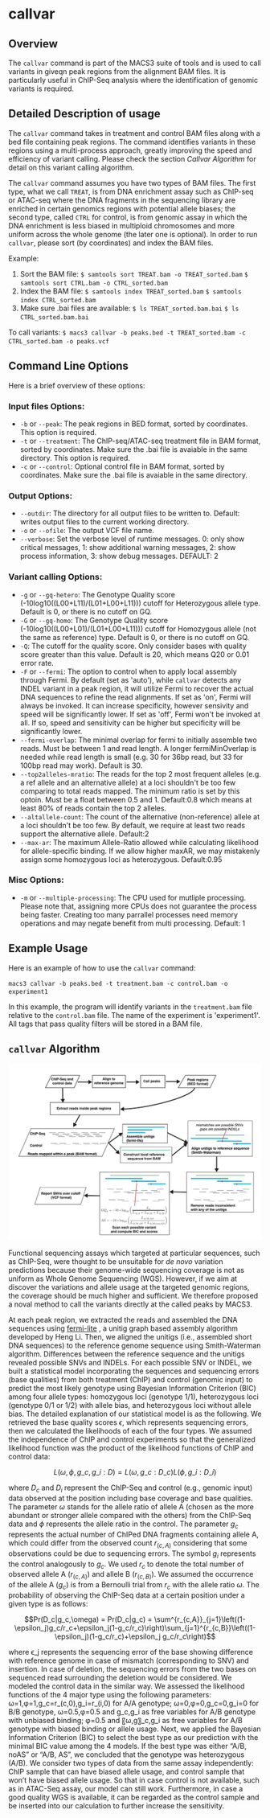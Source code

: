 # callvar

## Overview
The `callvar` command is part of the MACS3 suite of tools and is used
to call variants in giveqn peak regions from the alignment BAM
files. It is particularly useful in ChIP-Seq analysis where the
identification of genomic variants is required. 

## Detailed Description of usage

The `callvar` command takes in treatment and control BAM files along
with a bed file containing peak regions. The command identifies
variants in these regions using a multi-process approach, greatly
improving the speed and efficiency of variant calling. Please check
the section *Callvar Algorithm* for detail on this variant calling
algorithm. 

The `callvar` command assumes you have two types of BAM files. The
first type, what we call `TREAT`, is from DNA enrichment assay such as
ChIP-seq or ATAC-seq where the DNA fragments in the sequencing library
are enriched in certain genomics regions with potential allele biases;
the second type, called `CTRL` for control, is from genomic assay in
which the DNA enrichment is less biased in multiploid chromosomes and
more uniform across the whole genome (the later one is optional). In
order to run `callvar`, please sort (by coordinates) and index the BAM
files. 

Example:

1. Sort the BAM file:
    `$ samtools sort TREAT.bam -o TREAT_sorted.bam`
    `$ samtools sort CTRL.bam -o CTRL_sorted.bam`
2. Index the BAM file:
    `$ samtools index TREAT_sorted.bam`
    `$ samtools index CTRL_sorted.bam`
3. Make sure .bai files are available:
    `$ ls TREAT_sorted.bam.bai`
    `$ ls CTRL_sorted.bam.bai`

To call variants:
    `$ macs3 callvar -b peaks.bed -t TREAT_sorted.bam -c CTRL_sorted.bam -o peaks.vcf`

## Command Line Options

Here is a brief overview of these options:

### Input files Options:

- `-b` or `--peak`: The peak regions in BED format, sorted by
  coordinates. This option is required. 
- `-t` or `--treatment`: The ChIP-seq/ATAC-seq treatment file in BAM
  format, sorted by coordinates. Make sure the .bai file is avaiable
  in the same directory. This option is required. 
- `-c` or `--control`: Optional control file in BAM format, sorted by
  coordinates. Make sure the .bai file is avaiable in the same
  directory. 

### Output Options:
- `--outdir`: The directory for all output files to be written
  to. Default: writes output files to the current working directory. 
- `-o` or `--ofile`: The output VCF file name. 
- `--verbose`: Set the verbose level of runtime messages. 0: only show
  critical messages, 1: show additional warning messages, 2: show
  process information, 3: show debug messages. DEFAULT: 2 

### Variant calling Options: 
- `-g` or `--gq-hetero`: The Genotype Quality score
  (-10log10((L00+L11)/(L01+L00+L11))) cutoff for Heterozygous allele
  type. Default is 0, or there is no cutoff on GQ. 
- `-G` or `--gq-homo`: The Genotype Quality score
  (-10log10((L00+L01)/(L01+L00+L11))) cutoff for Homozygous allele
  (not the same as reference) type. Default is 0, or there is no
  cutoff on GQ. 
- `-Q`: The cutoff for the quality score. Only consider bases with
  quality score greater than this value. Default is 20, which means
  Q20 or 0.01 error rate. 
- `-F` or `--fermi`: The option to control when to apply local
  assembly through Fermi. By default (set as 'auto'), while `callvar`
  detects any INDEL variant in a peak region, it will utilize Fermi to
  recover the actual DNA sequences to refine the read alignments. If
  set as 'on', Fermi will always be invoked. It can increase
  specificity, however sensivity and speed will be significantly
  lower. If set as 'off', Fermi won't be invoked at all. If so, speed
  and sensitivity can be higher but specificity will be significantly
  lower. 
- `--fermi-overlap`: The minimal overlap for fermi to initially
  assemble two reads. Must be between 1 and read length. A longer
  fermiMinOverlap is needed while read length is small (e.g. 30 for
  36bp read, but 33 for 100bp read may work). Default is 30. 
- `--top2alleles-mratio`: The reads for the top 2 most frequent
  alleles (e.g. a ref allele and an alternative allele) at a loci
  shouldn't be too few comparing to total reads mapped. The minimum
  ratio is set by this optoin. Must be a float between 0.5
  and 1. Default:0.8 which means at least 80% of reads contain the top
  2 alleles. 
- `--altallele-count`: The count of the alternative (non-reference)
  allele at a loci shouldn't be too few. By default, we require at
  least two reads support the alternative allele. Default:2 
- `--max-ar`: The maximum Allele-Ratio allowed while calculating
  likelihood for allele-specific binding. If we allow higher maxAR, we
  may mistakenly assign some homozygous loci as
  heterozygous. Default:0.95 

### Misc Options:
- `-m` or `--multiple-processing`: The CPU used for mutliple
  processing. Please note that, assigning more CPUs does not guarantee
  the process being faster. Creating too many parrallel processes need
  memory operations and may negate benefit from multi
  processing. Default: 1 

## Example Usage

Here is an example of how to use the `callvar` command:

```
macs3 callvar -b peaks.bed -t treatment.bam -c control.bam -o experiment1
```

In this example, the program will identify variants in the
`treatment.bam` file relative to the `control.bam` file. The name of
the experiment is 'experiment1'. All tags that pass quality filters
will be stored in a BAM file. 

## `callvar` Algorithm

![Callvar Algorithm](./callvar_algorithm.jpeg)

Functional sequencing assays which targeted at particular sequences,
such as ChIP-Seq, were thought to be unsuitable for *de novo*
variation predictions because their genome-wide sequencing coverage is
not as uniform as Whole Genome Sequencing (WGS). However, if we aim at
discover the variations and allele usage at the targeted genomic
regions, the coverage should be much higher and sufficient. We
therefore proposed a noval method to call the variants directly at the
called peaks by MACS3.

At each peak region, we extracted the reads and assembled the DNA
sequences using [fermi-lite](https://github.com/lh3/fermi-lite) , a
unitig graph based assembly algorithm developed by Heng Li. Then, we
aligned the unitigs (i.e., assembled short DNA sequences) to the
reference genome sequence using Smith-Waterman algorithm. Differences
between the reference sequence and the unitigs revealed possible SNVs
and INDELs. For each possible SNV or INDEL, we built a statistical
model incorporating the sequences and sequencing errors (base
qualities) from both treatment (ChIP) and control (genomic input) to
predict the most likely genotype using Bayesian Information Criterion
(BIC) among four allele types: homozygous loci (genotype 1/1),
heterozygous loci (genotype 0/1 or 1/2) with allele bias, and
heterozygous loci without allele bias. The detailed explanation of our
statistical model is as the following.  We retrieved the base quality
scores $\epsilon$, which represents sequencing errors, then we
calculated the likelihoods of each of the four types. We assumed the
independence of ChIP and control experiments so that the generalized
likelihood function was the product of the likelihood functions of
ChIP and control data:

$$L(\omega,\phi,g\_c,g\_i:D)=L(\omega,g\_c:D\_c)L(\phi,g\_i:D\_i)$$

where $`D_c`$ and $`D_i`$ represent the ChIP-Seq and control (e.g.,
genomic input) data observed at the position including base coverage
and base qualities. The parameter $\omega$ stands for the allele ratio
of allele A (chosen as the more abundant or stronger allele compared
with the others) from the ChIP-Seq data and $\phi$ represents the
allele ratio in the control. The parameter $`g_c`$ represents the
actual number of ChIPed DNA fragments containing allele A, which could
differ from the observed count $`r_(c,A)`$ considering that some
observations could be due to sequencing errors. The symbol $`g_i`$
represents the control analogously to $`g_c`$. We used $`r_c`$ to
denote the total number of observed allele A ($`r_(c,A)`$) and allele
B ($`r_(c,B)`$). We assumed the occurrence of the allele A ($`g_c`$)
is from a Bernoulli trial from $`r_c`$ with the allele ratio
$\omega$. The probability of observing the ChIP-Seq data at a certain
position under a given type is as follows:

```math
Pr(D_c|g_c,\omega) = Pr(D_c|g_c) =
 \sum^{r_{c,A}}_{j=1}\left((1-\epsilon_j)g_c/r_c+\epsilon_j(1-g_c/r_c)\right)\sum_{j=1}^{r_{c,B}}\left((1-\epsilon_j)(1-g_c/r_c)+\epsilon_j
 g_c/r_c\right)
 ```

where ϵ_j represents the sequencing error of the base showing
difference with reference genome in case of mismatch (corresponding to
SNV) and insertion. In case of deletion, the sequencing errors from
the two bases on sequenced read surrounding the deletion would be
considered. We modeled the control data in the similar way. We
assessed the likelihood functions of the 4 major type using the
following parameters: ω=1,φ=1,g_c=r_(c,0),g_i=r_(i,0) for A/A
genotype; ω=0,φ=0,g_c=0,g_i=0 for B/B genotype, ω=0.5,φ=0.5 and
g_c,g_i as free variables for A/B genotype with unbiased binding;
φ=0.5 and 〖ω,g〗_c,g_i as free variables for A/B genotype with biased
binding or allele usage. Next, we applied the Bayesian Information
Criterion (BIC) to select the best type as our prediction with the
minimal BIC value among the 4 models. If the best type was either
“A/B, noAS” or “A/B, AS”, we concluded that the genotype was
heterozygous (A/B). We consider two types of data from the same assay
independently: ChIP sample that can have biased allele usage, and
control sample that won’t have biased allele usage. So that in case
control is not available, such as in ATAC-Seq assay, our model can
still work. Furthermore, in case a good quality WGS is available, it
can be regarded as the control sample and be inserted into our
calculation to further increase the sensitivity. 
